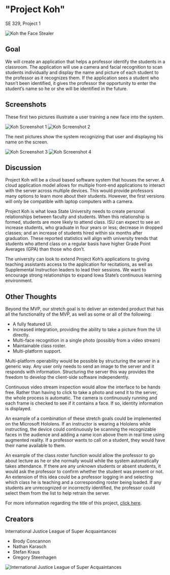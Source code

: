 # "Project Koh"

SE 329, Project 1

![Koh the Face Stealer](Koh.png)

## Goal

We will create an application that helps a professor identify
the students in a classroom. The application will use a camera
and facial recognition to scan students individually and display
the name and picture of each student to the professor as it
recognizes them. If the application sees a student who hasn’t
been identified, it gives the professor the opportunity to
enter the student’s name so he or she will be identified in the
future.

## Screenshots

These first two pictures illustrate a user training a new face
into the system.

![Koh Screenshot 1](screenshots/koh_screenshot_1.png)
![Koh Screenshot 2](screenshots/koh_screenshot_2.png)

The next pictures show the system recognizing that user and
displaying his name on the screen.

![Koh Screenshot 3](screenshots/koh_screenshot_3.png)
![Koh Screenshot 4](screenshots/koh_screenshot_4.png)

## Discussion

Project Koh will be a cloud based software system that houses
the server. A cloud application model allows for multiple
front-end applications to interact with the server across
multiple devices. This would provide professors many options to
learn more about their students. However, the first versions will
only be compatible with laptop computers with a camera.

Project Koh is what Iowa State University needs to create personal
relationships between faculty and students. When this relationship
is formed, students are more likely to attend class. ISU can
expect to see an increase students, who graduate in four years or
less; decrease in dropped classes; and an increase of students
hired within six months after graduation. These reported
statistics will align with university trends that students who
attend class on a regular basis have higher Grade Point Averages
(GPA) than those who don’t.

The university can look to extend Project Koh’s applications to
giving teaching assistants access to the application for
recitations, as well as Supplemental Instruction leaders to lead
their sessions. We want to encourage strong relationships to
expand Iowa State’s continuous learning environment.

## Other Thoughts

Beyond the MVP, our stretch goal is to deliver an extended product
that has all the functionality of the MVP, as well as some or all
of the following:

- A fully featured UI.
- Increased integration, providing the ability to take a picture
  from the UI directly.
- Multi-face recognition in a single photo (possibly from a video
  stream)
- Maintainable class roster.
- Multi-platform support.

Multi-platform operability would be possible by structuring the
server in a generic way. Any user only needs to send an image to
the server and it responds with information. Structuring the
server this way provides the freedom to develop the client-side
software independently.

Continuous video stream inspection would allow the interface to
be hands free. Rather than having to click to take a photo and
send it to the server, the whole process is automatic. The
camera is continuously running and each frame is checked to see
if it contains a face. If so, identity information is displayed.

An example of a combination of these stretch goals could be
implemented on the Microsoft Hololens. If an instructor is
wearing a Hololens while instructing, the device could
continuously be scanning the recognizable faces in the audience
and adding a name icon above them in real time using augmented
reality. If a professor wants to call on a student, they would
have their name available to them.

An example of the class roster function would allow the professor
to go about lecture as he or she normally would while the system
automatically takes attendance. If there are any unknown
students or absent students, it would ask the professor to
confirm whether the student was present or not. An extension of
this idea could be a professor logging in and selecting which
class he is teaching and a corresponding roster being loaded.
If any students are unrecognized or incorrectly identified, the
professor could select them from the list to help retrain the
server.

For more information regarding the title of this project, [click
here](http://avatar.wikia.com/wiki/Koh).

## Creators

International Justice League of Super Acquaintances

- Brody Concannon
- Nathan Karasch
- Stefan Kraus
- Gregory Steenhagen

![International Justice League of Super Acquaintances](IJLSA.jpg)
